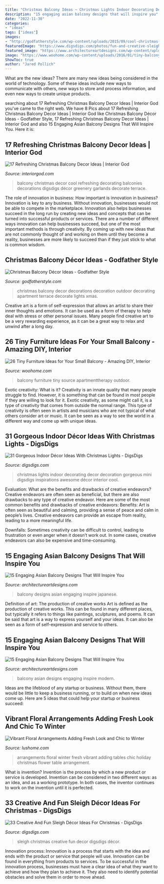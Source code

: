 ```yaml
---
title: "Christmas Balcony Ideas ~ Christmas Lights Indoor Decorating Decor Decoration Gorgeous Mini Digsdigs Inspirations Awesome Décor Interior Cool"
description: "15 engaging asian balcony designs that will inspire you"
date: "2022-11-30"
categories:
- "ideas"
tags: ["ideas"]
images:
- "http://godfatherstyle.com/wp-content/uploads/2015/09/cool-christmas-balcony-decor-ideas-1.jpg"
featuredImage: "https://www.digsdigs.com/photos/fun-and-creative-sleigh-decor-ideas-for-christmas-14-554x832.jpg"
featured_image: "https://www.architectureartdesigns.com/wp-content/uploads/2017/12/15-Engaging-Asian-Balcony-Designs-That-Will-Inspire-You-10.jpg"
image: "https://www.woohome.com/wp-content/uploads/2016/01/tiny-balcony-furniture-7-2.jpg"
ShowToc: true
author: "Jared Pollich"
---
```



What are the new ideas?
There are many new ideas being considered in the world of technology. Some of these ideas include new ways to communicate with others, new ways to store and process information, and even new ways to create unique products.

	

		
searching about 17 Refreshing Christmas Balcony Decor Ideas | Interior God you've came to the right web. We have 8 Pics about 17 Refreshing Christmas Balcony Decor Ideas | Interior God like Christmas Balcony Décor Ideas - Godfather Style, 17 Refreshing Christmas Balcony Decor Ideas | Interior God and also 15 Engaging Asian Balcony Designs That Will Inspire You. Here it is:
		
    
## 17 Refreshing Christmas Balcony Decor Ideas | Interior God

<img loading=lazy src="http://interiorgod.com/wp-content/uploads/2016/07/Natural-Christmas-Balcony.jpg" onerror="this.onerror=null;this.src='https://tse3.mm.bing.net/th?id=OIP.DYujuffO69867PRwNC_ACwHaKQ&amp;pid=15.1';" alt="17 Refreshing Christmas Balcony Decor Ideas | Interior God">

_Source: interiorgod.com_

>balcony christmas decor cool refreshing decorating balconies decorations digsdigs décor greenery garlands decorate terrace. 

	

The role of innovation in business: How important is innovation in business?
Innovation is key to any business. Without innovation, businesses would not be able to compete in the marketplace. Innovation also helps businesses succeed in the long run by creating new ideas and concepts that can be turned into successful products or services. There are a number of different ways innovation can help businesses succeed, but one of the most important methods is through creativity. By coming up with new ideas that are not commonly thought of and working on them until they become a reality, businesses are more likely to succeed than if they just stick to what is common wisdom.

    
## Christmas Balcony Décor Ideas - Godfather Style

<img loading=lazy src="http://godfatherstyle.com/wp-content/uploads/2015/09/cool-christmas-balcony-decor-ideas-1.jpg" onerror="this.onerror=null;this.src='https://tse1.mm.bing.net/th?id=OIP.mD2mq35Hbs_gzmVHG93eZwHaLH&amp;pid=15.1';" alt="Christmas Balcony Décor Ideas - Godfather Style">

_Source: godfatherstyle.com_

>christmas balcony decor decorations decoration outdoor decorating apartment terrace decorate lights xmas. 

	

Creative art is a form of self-expression that allows an artist to share their inner thoughts and emotions. It can be used as a form of therapy to help deal with stress or other personal issues. Many people find creative art to be a very rewarding experience, as it can be a great way to relax and unwind after a long day.

    
## 26 Tiny Furniture Ideas For Your Small Balcony - Amazing DIY, Interior

<img loading=lazy src="https://www.woohome.com/wp-content/uploads/2016/01/tiny-balcony-furniture-7-2.jpg" onerror="this.onerror=null;this.src='https://tse3.mm.bing.net/th?id=OIP.jTp17o8UcPFfy9hpYowdmAHaLH&amp;pid=15.1';" alt="26 Tiny Furniture Ideas for Your Small Balcony - Amazing DIY, Interior">

_Source: woohome.com_

>balcony furniture tiny source apartmenttherapy outdoor. 

	

Exotic creativity: What is it?
Creativity is an innate quality that many people struggle to find. However, it is something that can be found in most people if they are willing to look for it. Exotic creativity, as some might call it, is a type of creativity that comes from outside the normal range. This type of creativity is often seen in artists and musicians who are not typical of what others consider art or music. It can be seen as a way to see the world in a different way and come up with unique ideas.

    
## 31 Gorgeous Indoor Décor Ideas With Christmas Lights - DigsDigs

<img loading=lazy src="https://www.digsdigs.com/photos/gorgeous-indoor-decor-ideas-with-christmas-lights-14.jpg" onerror="this.onerror=null;this.src='https://tse3.mm.bing.net/th?id=OIP.JNpnWhg4pknkBdwiBNb2mgHaJ4&amp;pid=15.1';" alt="31 Gorgeous Indoor Décor Ideas With Christmas Lights - DigsDigs">

_Source: digsdigs.com_

>christmas lights indoor decorating decor decoration gorgeous mini digsdigs inspirations awesome décor interior cool. 

	

Evaluation: What are the benefits and drawbacks of creative endeavors?
Creative endeavors are often seen as beneficial, but there are also drawbacks to any type of creative endeavor. Here are some of the most common benefits and drawbacks of creative endeavors: 
Benefits: Art is often seen as beautiful and calming, providing a sense of peace and calm in people’s lives. Creative endeavors can provide an escape from reality, leading to a more meaningful life.

Downfalls: Sometimes creativity can be difficult to control, leading to frustration or even anger when it doesn’t work out. In some cases, creative endeavors can also be expensive and time-consuming.

    
## 15 Engaging Asian Balcony Designs That Will Inspire You

<img loading=lazy src="https://www.architectureartdesigns.com/wp-content/uploads/2017/12/15-Engaging-Asian-Balcony-Designs-That-Will-Inspire-You-14.jpg" onerror="this.onerror=null;this.src='https://tse1.mm.bing.net/th?id=OIP.ocX-ux5_GwzscLWxLaJKUAHaE7&amp;pid=15.1';" alt="15 Engaging Asian Balcony Designs That Will Inspire You">

_Source: architectureartdesigns.com_

>balcony designs asian engaging inspire japanese. 

	

Definition of art: The production of creative works
Art is defined as the production of creative works. This can be found in many different places, but typically it refers to things like paintings, sculptures, and poems. It can be said that art is a way to express yourself and your ideas. It can also be seen as a form of self-expression and service to others.

    
## 15 Engaging Asian Balcony Designs That Will Inspire You

<img loading=lazy src="https://www.architectureartdesigns.com/wp-content/uploads/2017/12/15-Engaging-Asian-Balcony-Designs-That-Will-Inspire-You-10.jpg" onerror="this.onerror=null;this.src='https://tse1.mm.bing.net/th?id=OIP.Yqu40JhHplcTuZY1Y04l4gHaE8&amp;pid=15.1';" alt="15 Engaging Asian Balcony Designs That Will Inspire You">

_Source: architectureartdesigns.com_

>balcony asian designs engaging inspire modern. 

	

Ideas are the lifeblood of any startup or business. Without them, there would be little to keep a business running, or to build on when new ideas come up. Here are 5 ideas that could help your startup or business succeed:

    
## Vibrant Floral Arrangements Adding Fresh Look And Chic To Winter

<img loading=lazy src="https://www.lushome.com/wp-content/uploads/2018/12/flower-arrangement-table-centerpiece-idea-christmas-3.jpg" onerror="this.onerror=null;this.src='https://tse3.mm.bing.net/th?id=OIP.6LDLwKGMOUa7YwtHLXM8gQHaHQ&amp;pid=15.1';" alt="Vibrant Floral Arrangements Adding Fresh Look and Chic to Winter">

_Source: lushome.com_

>arrangements floral winter fresh vibrant adding tables chic holiday christmas flower table arrangement. 

	

What is invention?
Invention is the process by which a new product or service is developed. Invention can be considered in two different ways: as an idea, and as a working prototype. In both cases, the inventor continues to work on the invention until it is perfected.

    
## 33 Creative And Fun Sleigh Décor Ideas For Christmas - DigsDigs

<img loading=lazy src="https://www.digsdigs.com/photos/fun-and-creative-sleigh-decor-ideas-for-christmas-14-554x832.jpg" onerror="this.onerror=null;this.src='https://tse2.mm.bing.net/th?id=OIP.877Vbkw3p_7MS2z76sFMGQHaLH&amp;pid=15.1';" alt="33 Creative And Fun Sleigh Décor Ideas For Christmas - DigsDigs">

_Source: digsdigs.com_

>sleigh christmas creative fun decor digsdigs décor. 

	

Innovation process:
Innovation is a process that starts with the idea and ends with the product or service that people will use. Innovation can be found in everything from products to services. To be successful in the innovation process, businesses must have a clear idea of what they want to achieve and how they plan to achieve it. They also need to identify potential obstacles and solve them in order to move ahead.

